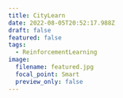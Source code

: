 ```yaml
---
title: CityLearn
date: 2022-08-05T20:52:17.988Z
draft: false
featured: false
tags:
  - ReinforcementLearning
image:
  filename: featured.jpg
  focal_point: Smart
  preview_only: false
---
```

